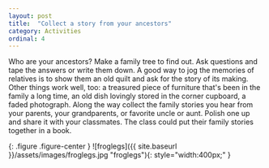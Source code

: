 ```yaml
---
layout: post
title:  "Collect a story from your ancestors"
category: Activities
ordinal: 4
---
```


Who are your ancestors? Make a family tree to find out. Ask questions and tape
the answers or write them down. A good way to jog the memories of relatives is
to show them an old quilt and ask for the story of its making. Other things work
well, too: a treasured piece of furniture that's been in the family a long time,
an old dish lovingly stored in the corner cupboard, a faded photograph. Along
the way collect the family stories you hear from your parents, your
grandparents, or favorite uncle or aunt. Polish one up and share it with your
classmates. The class could put their family stories together in a book.

{: .figure .figure-center }
![froglegs]({{ site.baseurl }}/assets/images/froglegs.jpg "froglegs"){: style="width:400px;" }
